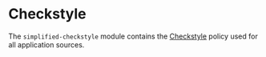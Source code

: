 Checkstyle
==========

The `simplified-checkstyle` module contains the
[Checkstyle](http://checkstyle.sourceforge.net/) policy used for all
application sources.
